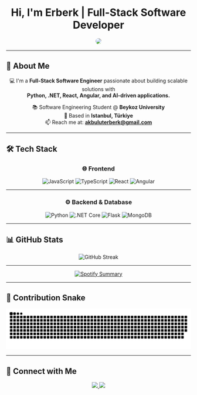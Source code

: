 <div align="center">

# Hi, I'm Erberk | Full-Stack Software Developer

</div>
<div align="center">
  <img src="https://media1.tenor.com/m/IJ3zsdxeavAAAAAC/studio-ghibli-ponyo-on-the-cliff.gif" width="250" style="border-radius: 15px;" />
</div>

---

## 🚀 About Me  

<div align="center">

💻 I'm a **Full-Stack Software Engineer** passionate about building scalable solutions with  
**Python, .NET, React, Angular, and AI-driven applications.**

📚 Software Engineering Student @ **Beykoz University**  
📍 Based in **Istanbul, Türkiye**  
📫 Reach me at: **akbuluterberk@gmail.com**  

</div>

---

## 🛠️ Tech Stack  

<div align="center">

### 🌐 Frontend  
<img src="https://cdn.jsdelivr.net/gh/devicons/devicon/icons/javascript/javascript-original.svg" height="40" title="JavaScript" /> 
<img src="https://cdn.jsdelivr.net/gh/devicons/devicon/icons/typescript/typescript-original.svg" height="40" title="TypeScript" />  
<img src="https://cdn.jsdelivr.net/gh/devicons/devicon/icons/react/react-original.svg" height="40" title="React" /> 
<img src="https://cdn.jsdelivr.net/gh/devicons/devicon/icons/angularjs/angularjs-original.svg" height="40" title="Angular" />  

---

### ⚙️ Backend & Database  
<img src="https://cdn.jsdelivr.net/gh/devicons/devicon/icons/python/python-original.svg" height="40" title="Python" />  
<img src="https://cdn.jsdelivr.net/gh/devicons/devicon/icons/dotnetcore/dotnetcore-original.svg" height="40" title=".NET Core" />  
<img src="https://cdn.jsdelivr.net/gh/devicons/devicon/icons/flask/flask-original.svg" height="40" title="Flask" />  
<img src="https://cdn.jsdelivr.net/gh/devicons/devicon/icons/mongodb/mongodb-original.svg" height="40" title="MongoDB" />  

</div>

---

## 📊 GitHub Stats  

<div align="center">
  <img src="https://github-readme-streak-stats.herokuapp.com/?user=erberkk&theme=dracula&hide_border=true" alt="GitHub Streak" />
</div>

---

<div align="center">

[![Spotify Summary](https://spotify-for-readme-pi.vercel.app/api/spotify/zk0e8yk1gnwx793n61k0aflb6)](https://open.spotify.com/user/zk0e8yk1gnwx793n61k0aflb6)
                       
</div>

---

## 🐍 Contribution Snake  

<div align="center">
  <picture>
    <source media="(prefers-color-scheme: dark)" srcset="https://raw.githubusercontent.com/erberkk/erberkk/output/github-snake-dark.svg" />
    <source media="(prefers-color-scheme: light)" srcset="https://raw.githubusercontent.com/erberkk/erberkk/output/github-snake.svg" />
    <img alt="GitHub Contribution Snake" src="https://raw.githubusercontent.com/erberkk/erberkk/output/github-snake.svg" />
  </picture>
</div>

---

## 📱 Connect with Me  

<div align="center">
  <a href="https://www.linkedin.com/in/erberk-akbulut/" target="_blank">
    <img src="https://img.shields.io/badge/LinkedIn-0077B5?style=for-the-badge&logo=linkedin&logoColor=white" />
  </a>
  <a href="https://www.instagram.com/_erberk/" target="_blank">
    <img src="https://img.shields.io/badge/Instagram-E4405F?style=for-the-badge&logo=instagram&logoColor=white" />
  </a>
</div>
